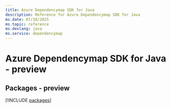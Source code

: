 ```yaml
---
title: Azure Dependencymap SDK for Java
description: Reference for Azure Dependencymap SDK for Java
ms.date: 07/18/2025
ms.topic: reference
ms.devlang: java
ms.service: dependencymap
---
```

# Azure Dependencymap SDK for Java - preview
## Packages - preview
[!INCLUDE [packages](dependencymap-index.md)]